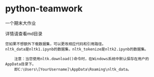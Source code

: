 # python-teamwork
一个期末大作业
    
详情请查看md目录

    您如果不想额外下载数据集，可以更改相应代码和引用路径。
    nltk_data是nltk1.ipynb的数据集，nltk_tokenize是nltk2.ipynb的数据集。

        注意：当您使用nltk.download()命令时，在Windows系统中默认保存在用户的AppData目录下。
        即C:\Users\[YourUsername]\AppData\Roaming\nltk_data。



